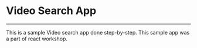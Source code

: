 <h1>Video Search App</h1>
<hr>
<p>This is a sample Video search app done step-by-step. This sample app was a part of react workshop.</p>
